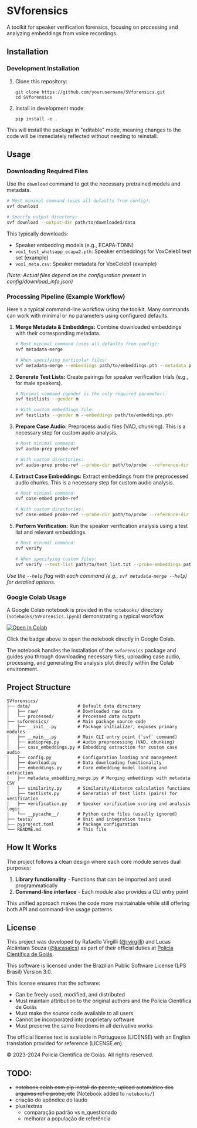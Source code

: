 # SVforensics

A toolkit for speaker verification forensics, focusing on processing and analyzing embeddings from voice recordings.

## Installation

### Development Installation

1. Clone this repository:
   ```
   git clone https://github.com/yourusername/SVforensics.git
   cd SVforensics
   ```

2. Install in development mode:
   ```
   pip install -e .
   ```

This will install the package in "editable" mode, meaning changes to the code will be immediately reflected without needing to reinstall.

## Usage

### Downloading Required Files

Use the `download` command to get the necessary pretrained models and metadata.

```bash
# Most minimal command (uses all defaults from config):
svf download

# Specify output directory:
svf download --output-dir path/to/downloaded/data
```

This typically downloads:
- Speaker embedding models (e.g., ECAPA-TDNN)
- `vox1_test_whatsapp_ecapa2.pth`: Speaker embeddings for VoxCeleb1 test set (example)
- `vox1_meta.csv`: Speaker metadata for VoxCeleb1 (example)

*(Note: Actual files depend on the configuration present in config/download_info.json)*

### Processing Pipeline (Example Workflow)

Here's a typical command-line workflow using the toolkit. Many commands can work with minimal or no parameters using configured defaults.

1.  **Merge Metadata & Embeddings:** Combine downloaded embeddings with their corresponding metadata.
    ```bash
    # Most minimal command (uses all defaults from config):
    svf metadata-merge
    
    # When specifying particular files:
    svf metadata-merge --embeddings path/to/embeddings.pth --metadata path/to/metadata.csv
    ```

2.  **Generate Test Lists:** Create pairings for speaker verification trials (e.g., for male speakers).
    ```bash
    # Minimal command (gender is the only required parameter):
    svf testlists --gender m
    
    # With custom embeddings file:
    svf testlists --gender m --embeddings path/to/embeddings.pth
    ```

3.  **Prepare Case Audio:** Preprocess audio files (VAD, chunking). This is a necessary step for custom audio analysis.
    ```bash
    # Most minimal command:
    svf audio-prep probe-ref
    
    # With custom directories:
    svf audio-prep probe-ref --probe-dir path/to/probe --reference-dir path/to/reference
    ```

4.  **Extract Case Embeddings:** Extract embeddings from the preprocessed audio chunks. This is a necessary step for custom audio analysis.
    ```bash
    # Most minimal command:
    svf case-embed probe-ref
    
    # With custom directories:
    svf case-embed probe-ref --probe-dir path/to/probe --reference-dir path/to/reference
    ```

5.  **Perform Verification:** Run the speaker verification analysis using a test list and relevant embeddings.
    ```bash
    # Most minimal command:
    svf verify
    
    # When specifying custom files:
    svf verify --test-list path/to/test_list.txt --probe-embeddings path/to/probe.pth --reference-embeddings path/to/reference.pth
    ```

*Use the `--help` flag with each command (e.g., `svf metadata-merge --help`) for detailed options.*

### Google Colab Usage

A Google Colab notebook is provided in the `notebooks/` directory (`notebooks/SVForensics.ipynb`) demonstrating a typical workflow.

[![Open In Colab](https://colab.research.google.com/assets/colab-badge.svg)](https://colab.research.google.com/github/sepai-dev/SVforensics/blob/main/notebooks/svforensics.ipynb)

Click the badge above to open the notebook directly in Google Colab.

The notebook handles the installation of the `svforensics` package and guides you through downloading necessary files, uploading case audio, processing, and generating the analysis plot directly within the Colab environment.

## Project Structure

```
SVforensics/
├── data/                  # Default data directory
│   ├── raw/               # Downloaded raw data
│   └── processed/         # Processed data outputs
├── svforensics/           # Main package source code
│   ├── __init__.py        # Package initializer, exposes primary modules
│   ├── __main__.py        # Main CLI entry point (`svf` command)
│   ├── audioprep.py       # Audio preprocessing (VAD, chunking)
│   ├── case_embeddings.py # Embedding extraction for custom case audio
│   ├── config.py          # Configuration loading and management
│   ├── download.py        # Data downloading functionality
│   ├── embeddings.py      # Core embedding model loading and extraction
│   ├── metadata_embedding_merge.py # Merging embeddings with metadata CSV
│   ├── similarity.py      # Similarity/distance calculation functions
│   ├── testlists.py       # Generation of test lists (pairs) for verification
│   ├── verification.py    # Speaker verification scoring and analysis logic
│   └── __pycache__/       # Python cache files (usually ignored)
├── tests/                 # Unit and integration tests
├── pyproject.toml         # Package configuration
└── README.md              # This file
```

## How It Works

The project follows a clean design where each core module serves dual purposes:
1. **Library functionality** - Functions that can be imported and used programmatically
2. **Command-line interface** - Each module also provides a CLI entry point

This unified approach makes the code more maintainable while still offering both API and command-line usage patterns.

## License

This project was developed by Rafaello Virgilli ([@rvirgilli](https://github.com/rvirgilli)) and Lucas Alcântara Souza ([@lucasalcs](https://github.com/lucasalcs)) as part of their official duties at [Polícia Científica de Goiás](https://www.policiacientifica.go.gov.br/).

This software is licensed under the Brazilian Public Software License (LPS Brasil) Version 3.0.

This license ensures that the software:
- Can be freely used, modified, and distributed
- Must maintain attribution to the original authors and the Polícia Científica de Goiás
- Must make the source code available to all users
- Cannot be incorporated into proprietary software
- Must preserve the same freedoms in all derivative works

The official license text is available in Portuguese (LICENSE) with an English translation provided for reference (LICENSE.en).

© 2023-2024 Polícia Científica de Goiás. All rights reserved.

## TODO:
- ~~notebook colab com pip install do pacote, upload automático dos arquivos ref e probe, etc~~ (Notebook added to `notebooks/`)
- criação do apêndice do laudo
- plus/extras
	- comparação padrão vs n_questionado
	- melhorar a população de referência